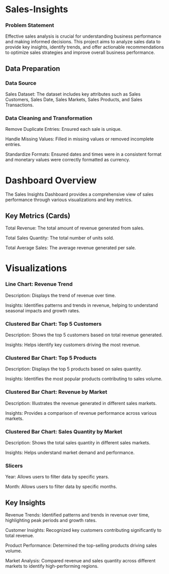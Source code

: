 # Sales-Insights
### Problem Statement
Effective sales analysis is crucial for understanding business performance and making informed decisions. This project aims to analyze sales data to provide key insights, identify trends, and offer actionable recommendations to optimize sales strategies and improve overall business performance.
## Data Preparation
### Data Source
Sales Dataset: The dataset includes key attributes such as Sales Customers, Sales Date, Sales Markets, Sales Products, and Sales Transactions.

### Data Cleaning and Transformation
Remove Duplicate Entries: Ensured each sale is unique.

Handle Missing Values: Filled in missing values or removed incomplete entries.

Standardize Formats: Ensured dates and times were in a consistent format and monetary values were correctly formatted as currency.
# Dashboard Overview
The Sales Insights Dashboard provides a comprehensive view of sales performance through various visualizations and key metrics.

## Key Metrics (Cards)
Total Revenue: The total amount of revenue generated from sales.

Total Sales Quantity: The total number of units sold.

Total Average Sales: The average revenue generated per sale.

# Visualizations
### Line Chart: Revenue Trend

Description: Displays the trend of revenue over time.

Insights: Identifies patterns and trends in revenue, helping to understand seasonal impacts and growth rates.

### Clustered Bar Chart: Top 5 Customers

Description: Shows the top 5 customers based on total revenue generated.

Insights: Helps identify key customers driving the most revenue.

### Clustered Bar Chart: Top 5 Products

Description: Displays the top 5 products based on sales quantity.

Insights: Identifies the most popular products contributing to sales volume.

### Clustered Bar Chart: Revenue by Market

Description: Illustrates the revenue generated in different sales markets.

Insights: Provides a comparison of revenue performance across various markets.

### Clustered Bar Chart: Sales Quantity by Market

Description: Shows the total sales quantity in different sales markets.

Insights: Helps understand market demand and performance.

### Slicers
Year: Allows users to filter data by specific years.

Month: Allows users to filter data by specific months.

## Key Insights
Revenue Trends: Identified patterns and trends in revenue over time, highlighting peak periods and growth rates.

Customer Insights: Recognized key customers contributing significantly to total revenue.

Product Performance: Determined the top-selling products driving sales volume.

Market Analysis: Compared revenue and sales quantity across different markets to identify high-performing regions.
